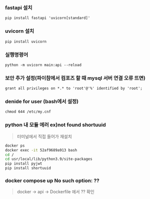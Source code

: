 ### fastapi 설치
```shell
pip install fastapi 'uvicorn[standard]'
```
### uvicorn 설치
```shell
pip install uvicorn
```
### 실행명령어
```shell
python -m uvicorn main:api --reload 
```
### 보안 추가 설정(파이참에서 컴포즈 할 때 mysql 서버 연결 오류 뜨면)
```shell
grant all privileges on *.* to 'root'@'%' identified by 'root';
```
### denide for user (bash에서 설정)
```shell
chmod 644 /etc/my.cnf
```
### python 내 모듈 에러 ex)not found shortuuid
> 터미널에서 직접 들어가 재설치
```bash
docker ps
docker exec -it 52af9689a913 bash
cd /
cd usr/local/lib/python3.9/site-packages
pip install pyjwt
pip install shortuuid
```
### docker compose up No such option: ??
> docker -> api -> Dockerfile 에서 ?? 확인